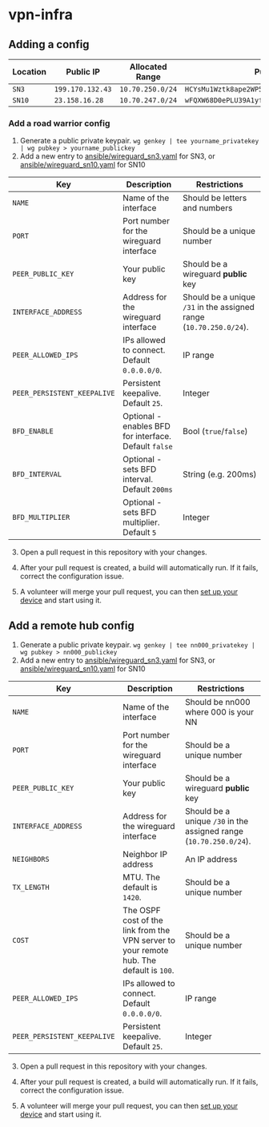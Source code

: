# vpn-infra

## Adding a config

| Location  | Public IP | Allocated Range | Public Key |
| ------------- | ------------- | ------------- | ------------- |
| `SN3` | `199.170.132.43` | `10.70.250.0/24` | `HCYsMu1Wztk8ape2WP5HYiFZnNpn07guRNvKZw/e0mk=` |
| `SN10` | `23.158.16.28` | `10.70.247.0/24` | `wFQXW68D0ePLU39A1yfuIRH7oyH3ZIfb424OczjI7Ak=` |

### Add a road warrior config

1. Generate a public private keypair. `wg genkey | tee yourname_privatekey | wg pubkey > yourname_publickey`
2. Add a new entry to [ansible/wireguard_sn3.yaml](./ansible/wireguard_sn3.yaml) for SN3, or [ansible/wireguard_sn10.yaml](./ansible/wireguard_sn10.yaml) for SN10

| Key  | Description | Restrictions |
| ------------- | ------------- | ------------- |
| `NAME`  | Name of the interface  | Should be letters and numbers |
| `PORT`  | Port number for the wireguard interface | Should be a unique number |
| `PEER_PUBLIC_KEY` | Your public key | Should be a wireguard **public** key  |
| `INTERFACE_ADDRESS` | Address for the wireguard interface | Should be a unique `/31` in the assigned range (`10.70.250.0/24`). |
| `PEER_ALLOWED_IPS` | IPs allowed to connect. Default `0.0.0.0/0`. | IP range |
| `PEER_PERSISTENT_KEEPALIVE` | Persistent keepalive. Default `25`. | Integer |
| `BFD_ENABLE` | Optional - enables BFD for interface. Default `false` | Bool (`true`/`false`) |
| `BFD_INTERVAL` | Optional - sets BFD interval. Default `200ms` | String (e.g. 200ms) |
| `BFD_MULTIPLIER` | Optional - sets BFD multiplier. Default `5` | Integer |

3. Open a pull request in this repository with your changes.

4. After your pull request is created, a build will automatically run. If it fails, correct the configuration issue.

5. A volunteer will merge your pull request, you can then [set up your device](https://wiki.nycmesh.net/books/5-networking/page/wireguard-vpn-setup-guide) and start using it.

## Add a remote hub config

1. Generate a public private keypair. `wg genkey | tee nn000_privatekey | wg pubkey > nn000_publickey`
2. Add a new entry to [ansible/wireguard_sn3.yaml](./ansible/wireguard_sn3.yaml) for SN3, or [ansible/wireguard_sn10.yaml](./ansible/wireguard_sn10.yaml) for SN10

| Key  | Description | Restrictions |
| ------------- | ------------- | ------------- |
| `NAME`  | Name of the interface  | Should be nn000 where 000 is your NN |
| `PORT`  | Port number for the wireguard interface | Should be a unique number |
| `PEER_PUBLIC_KEY` | Your public key | Should be a wireguard **public** key  |
| `INTERFACE_ADDRESS` | Address for the wireguard interface | Should be a unique `/30` in the assigned range (`10.70.250.0/24`). |
| `NEIGHBORS` | Neighbor IP address  | An IP address |
| `TX_LENGTH` | MTU. The default is `1420`.  | Should be a unique number |
| `COST` | The OSPF cost of the link from the VPN server to your remote hub. The default is `100`.  | Should be a unique number |
| `PEER_ALLOWED_IPS` | IPs allowed to connect. Default `0.0.0.0/0`. | IP range |
| `PEER_PERSISTENT_KEEPALIVE` | Persistent keepalive. Default `25`. | Integer |

3. Open a pull request in this repository with your changes.

4. After your pull request is created, a build will automatically run. If it fails, correct the configuration issue.

5. A volunteer will merge your pull request, you can then [set up your device](https://wiki.nycmesh.net/books/5-networking/page/wireguard-vpn-setup-guide) and start using it.
